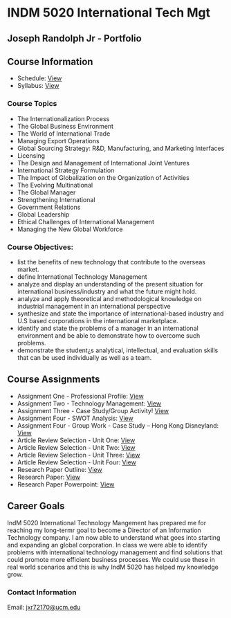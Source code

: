 # INDM 5020 International Tech Mgt

## Joseph Randolph Jr -  Portfolio

## Course Information

* Schedule: [View](https://github.com/joeyrandie/IndM5020_International_Tech_Mgt/raw/master/5020c30382ScheduleSu17.pdf)
* Syllabus: [View](https://github.com/joeyrandie/IndM5020_International_Tech_Mgt/raw/master/INDM5020%20SyllabusSu17.pdf)

### Course Topics

* The Internationalization Process
* The Global Business Environment
* The World of International Trade
* Managing Export Operations
* Global Sourcing Strategy: R&D, Manufacturing, and Marketing Interfaces
* Licensing
* The Design and Management of International Joint Ventures
* International Strategy Formulation
* The Impact of Globalization on the Organization of Activities
* The Evolving Multinational
* The Global Manager
* Strengthening International
* Government Relations
* Global Leadership
* Ethical Challenges of International Management
* Managing the New Global Workforce


### Course Objectives:

 * list the benefits of new technology that contribute to the overseas market.
 * define International Technology Management
 * analyze and display an understanding of the present situation for international business/industry and what the future might hold.
 * analyze and apply theoretical and methodological knowledge on industrial management in an international perspective
 * synthesize and state the importance of international-based industry and U.S based corporations in the international marketplace.
 * identify and state the problems of a manager in an international environment and be able to demonstrate how to overcome such problems.
 * demonstrate the student¿s analytical, intellectual, and evaluation skills that can be used individually as well as a team.


## Course Assignments

  - Assignment One - Professional Profile: [View](https://github.com/joeyrandie/IndM5020_International_Tech_Mgt/blob/master/Joseph%20Randolph%20Jr%20-%20Professional%20Profile.docx?raw=true)
  - Assignment Two - Technology Management: [View](https://github.com/joeyrandie/IndM5020_International_Tech_Mgt/blob/master/Joseph%20Randolph%20Jr%20-%20Assignment%202%20-%20Technology%20Management.docx?raw=true)
  - Assignment Three - Case Study/Group Activity! [View](https://github.com/joeyrandie/IndM5020_International_Tech_Mgt/blob/master/Joseph%20Randolph%20-%20Assignment%203.docx?raw=true)
  - Assignment Four - SWOT Analysis: [View](https://github.com/joeyrandie/IndM5020_International_Tech_Mgt/blob/master/Joseph%20Randolph%20-%20Assignment%204%20SWOT%20Analysis.docx?raw=true)
  - Assignment Four - Group Work - Case Study – Hong Kong Disneyland: [View](https://github.com/joeyrandie/IndM5020_International_Tech_Mgt/blob/master/Stockholm%20Group%20Paper.docx?raw=true)
  - Article Review Selection - Unit One: [View](https://github.com/joeyrandie/IndM5020_International_Tech_Mgt/blob/master/Joseph%20Randolph%20Jr%20-%20Article%20One%20Review.docx?raw=true)
  - Article Review Selection - Unit Two: [View](https://github.com/joeyrandie/IndM5020_International_Tech_Mgt/blob/master/Joseph%20Randolph%20-%20Article%20Two%20Review.docx?raw=true)
  - Article Review Selection - Unit Three: [View](https://github.com/joeyrandie/IndM5020_International_Tech_Mgt/blob/master/Joseph%20Randolph%20Jr%20-%20Article%203%20Review.docx?raw=true)
  - Article Review Selection - Unit Four: [View](https://github.com/joeyrandie/IndM5020_International_Tech_Mgt/blob/master/Joseph%20Randolph%20Jr%20-%20Article%20Four%20Review.docx?raw=true)
  - Research Paper Outline: [View](https://github.com/joeyrandie/IndM5020_International_Tech_Mgt/blob/master/Joseph%20Randolph%20Jr%20-%20Graduate%20Term%20Paper%20Outline.docx?raw=true)
  - Research Paper: [View](https://github.com/joeyrandie/IndM5020_International_Tech_Mgt/blob/master/Xander%20Technology.docx?raw=true)
  - Research Paper Powerpoint: [View](https://github.com/joeyrandie/IndM5020_International_Tech_Mgt/blob/master/Term%20Paper%20Presentation.pptx?raw=true)
    
## Career Goals

IndM 5020 International Technology Mangement has prepared me for reaching my long-termr goal to become a Director
of an Information Technology company. I am now able to understand what goes into starting and expanding an global corporation. In 
class we were able to identify problems with international technology management and find solutions that could promote more 
efficient business processes. We could use these in real world scenarios and this is why IndM 5020 has helped my knowledge grow. 


### Contact Information
Email: jxr72170@ucm.edu
